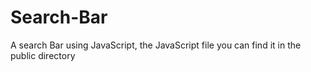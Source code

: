 # Search-Bar
A search Bar using JavaScript, the JavaScript file you can find it in the public directory
